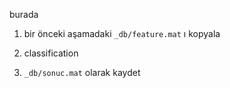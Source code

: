 burada 

1. bir önceki aşamadaki `_db/feature.mat` ı kopyala

2. classification

3. `_db/sonuc.mat` olarak kaydet
